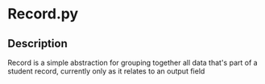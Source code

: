# Record.py 

## Description

Record is a simple abstraction for grouping together all data that's part of a student record, currently 
only as it relates to an output field